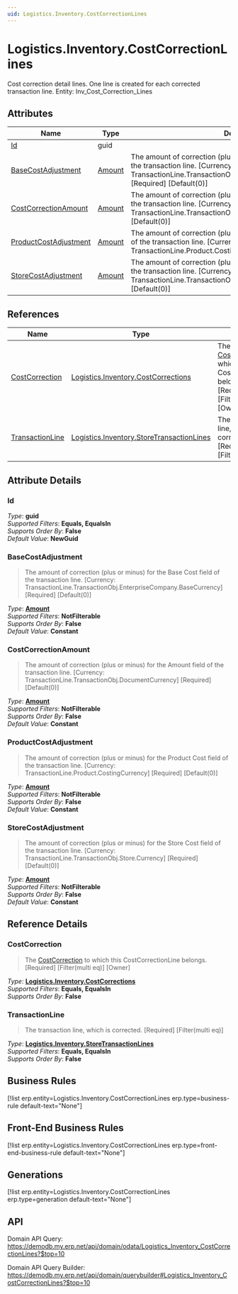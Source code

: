 ```yaml
---
uid: Logistics.Inventory.CostCorrectionLines
---
```

# Logistics.Inventory.CostCorrectionLines

Cost correction detail lines. One line is created for each corrected transaction line. Entity: Inv_Cost_Correction_Lines

## Attributes

| Name | Type | Description |
| ---- | ---- | --- |
| [Id](Logistics.Inventory.CostCorrectionLines.md#Id) | guid |  
| [BaseCostAdjustment](Logistics.Inventory.CostCorrectionLines.md#BaseCostAdjustment) | [Amount](../data-types.md#Amount) | The amount of correction (plus or minus) for the Base Cost field of the transaction line. [Currency: TransactionLine.TransactionObj.EnterpriseCompany.BaseCurrency] [Required] [Default(0)] 
| [CostCorrectionAmount](Logistics.Inventory.CostCorrectionLines.md#CostCorrectionAmount) | [Amount](../data-types.md#Amount) | The amount of correction (plus or minus) for the Amount field of the transaction line. [Currency: TransactionLine.TransactionObj.DocumentCurrency] [Required] [Default(0)] 
| [ProductCostAdjustment](Logistics.Inventory.CostCorrectionLines.md#ProductCostAdjustment) | [Amount](../data-types.md#Amount) | The amount of correction (plus or minus) for the Product Cost field of the transaction line. [Currency: TransactionLine.Product.CostingCurrency] [Required] [Default(0)] 
| [StoreCostAdjustment](Logistics.Inventory.CostCorrectionLines.md#StoreCostAdjustment) | [Amount](../data-types.md#Amount) | The amount of correction (plus or minus) for the Store Cost field of the transaction line. [Currency: TransactionLine.TransactionObj.Store.Currency] [Required] [Default(0)] 

## References

| Name | Type | Description |
| ---- | ---- | --- |
| [CostCorrection](Logistics.Inventory.CostCorrectionLines.md#CostCorrection) | [Logistics.Inventory.CostCorrections](Logistics.Inventory.CostCorrections.md) | The [CostCorrection](Logistics.Inventory.CostCorrectionLines.md#CostCorrection) to which this CostCorrectionLine belongs. [Required] [Filter(multi eq)] [Owner] |
| [TransactionLine](Logistics.Inventory.CostCorrectionLines.md#TransactionLine) | [Logistics.Inventory.StoreTransactionLines](Logistics.Inventory.StoreTransactionLines.md) | The transaction line, which is corrected. [Required] [Filter(multi eq)] |


## Attribute Details

### Id

_Type_: **guid**  
_Supported Filters_: **Equals, EqualsIn**  
_Supports Order By_: **False**  
_Default Value_: **NewGuid**  

### BaseCostAdjustment

> The amount of correction (plus or minus) for the Base Cost field of the transaction line. [Currency: TransactionLine.TransactionObj.EnterpriseCompany.BaseCurrency] [Required] [Default(0)]

_Type_: **[Amount](../data-types.md#Amount)**  
_Supported Filters_: **NotFilterable**  
_Supports Order By_: **False**  
_Default Value_: **Constant**  

### CostCorrectionAmount

> The amount of correction (plus or minus) for the Amount field of the transaction line. [Currency: TransactionLine.TransactionObj.DocumentCurrency] [Required] [Default(0)]

_Type_: **[Amount](../data-types.md#Amount)**  
_Supported Filters_: **NotFilterable**  
_Supports Order By_: **False**  
_Default Value_: **Constant**  

### ProductCostAdjustment

> The amount of correction (plus or minus) for the Product Cost field of the transaction line. [Currency: TransactionLine.Product.CostingCurrency] [Required] [Default(0)]

_Type_: **[Amount](../data-types.md#Amount)**  
_Supported Filters_: **NotFilterable**  
_Supports Order By_: **False**  
_Default Value_: **Constant**  

### StoreCostAdjustment

> The amount of correction (plus or minus) for the Store Cost field of the transaction line. [Currency: TransactionLine.TransactionObj.Store.Currency] [Required] [Default(0)]

_Type_: **[Amount](../data-types.md#Amount)**  
_Supported Filters_: **NotFilterable**  
_Supports Order By_: **False**  
_Default Value_: **Constant**  


## Reference Details

### CostCorrection

> The [CostCorrection](Logistics.Inventory.CostCorrectionLines.md#CostCorrection) to which this CostCorrectionLine belongs. [Required] [Filter(multi eq)] [Owner]

_Type_: **[Logistics.Inventory.CostCorrections](Logistics.Inventory.CostCorrections.md)**  
_Supported Filters_: **Equals, EqualsIn**  
_Supports Order By_: **False**  

### TransactionLine

> The transaction line, which is corrected. [Required] [Filter(multi eq)]

_Type_: **[Logistics.Inventory.StoreTransactionLines](Logistics.Inventory.StoreTransactionLines.md)**  
_Supported Filters_: **Equals, EqualsIn**  
_Supports Order By_: **False**  



## Business Rules

[!list erp.entity=Logistics.Inventory.CostCorrectionLines erp.type=business-rule default-text="None"]

## Front-End Business Rules

[!list erp.entity=Logistics.Inventory.CostCorrectionLines erp.type=front-end-business-rule default-text="None"]

## Generations

[!list erp.entity=Logistics.Inventory.CostCorrectionLines erp.type=generation default-text="None"]

## API

Domain API Query:
<https://demodb.my.erp.net/api/domain/odata/Logistics_Inventory_CostCorrectionLines?$top=10>

Domain API Query Builder:
<https://demodb.my.erp.net/api/domain/querybuilder#Logistics_Inventory_CostCorrectionLines?$top=10>

